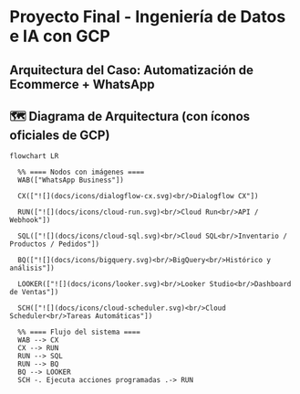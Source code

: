 # Proyecto Final - Ingeniería de Datos e IA con GCP

## **Arquitectura del Caso: Automatización de Ecommerce + WhatsApp**

## 🗺️ Diagrama de Arquitectura (con íconos oficiales de GCP)

```mermaid
flowchart LR

  %% ==== Nodos con imágenes ====
  WAB(["WhatsApp Business"])

  CX(["![](docs/icons/dialogflow-cx.svg)<br/>Dialogflow CX"])

  RUN(["![](docs/icons/cloud-run.svg)<br/>Cloud Run<br/>API / Webhook"])

  SQL(["![](docs/icons/cloud-sql.svg)<br/>Cloud SQL<br/>Inventario / Productos / Pedidos"])

  BQ(["![](docs/icons/bigquery.svg)<br/>BigQuery<br/>Histórico y análisis"])

  LOOKER(["![](docs/icons/looker.svg)<br/>Looker Studio<br/>Dashboard de Ventas"])

  SCH(["![](docs/icons/cloud-scheduler.svg)<br/>Cloud Scheduler<br/>Tareas Automáticas"])

  %% ==== Flujo del sistema ====
  WAB --> CX
  CX --> RUN
  RUN --> SQL
  RUN --> BQ
  BQ --> LOOKER
  SCH -. Ejecuta acciones programadas .-> RUN

```
